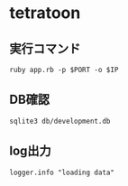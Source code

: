 # tetratoon

## 実行コマンド

`ruby app.rb -p $PORT -o $IP`

## DB確認

`sqlite3 db/development.db`

## log出力

`logger.info "loading data"`